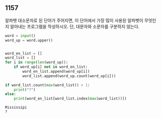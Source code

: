 ## 1157

알파벳 대소문자로 된 단어가 주어지면, 이 단어에서 가장 많이 사용된 알파벳이 무엇인지 알아내는 프로그램을 작성하시오. 단, 대문자와 소문자를 구분하지 않는다.

```python
word = input()
word_up = word.upper()  


word_en_list = []
word_list = []
for i in range(len(word_up)):
    if word_up[i] not in word_en_list:
        word_en_list.append(word_up[i])
        word_list.append(word_up.count(word_up[i]))
        
if word_list.count(max(word_list)) > 1:
    print("?")
else:
    print(word_en_list[word_list.index(max(word_list))])
```

```
Mississipi
?
```